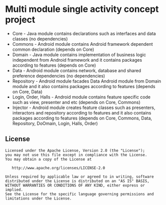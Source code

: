 # Multi module single activity concept project

- Core - Java module contains declarations such as interfaces and data classes (no dependencies)
- Commons - Android module contains Android framework dependent common declaration (depends on Core)
- Domain - Java module contains implementation of business logic independent from Android framework and it contains packages according to features (depends on Core)
- Data - Android module contains network, database and shared preference dependencies (no dependencies)
- Repository - Android module facades Data Android module from Domain module and it also contains packages according to features (depends on Core, Data)
- Login, Order, Halls - Android module contains feature specific code such as view, presenter and etc (depends on Core, Commons)
- Injector - Android module creates feature classes such as presenters, interactors and repository according to features and it also contains packages according to features (depends on Core, Commons, Data, Repository, DoOmain, Login, Halls, Order)

License
-------

    Licensed under the Apache License, Version 2.0 (the "License");
    you may not use this file except in compliance with the License.
    You may obtain a copy of the License at

       http://www.apache.org/licenses/LICENSE-2.0

    Unless required by applicable law or agreed to in writing, software
    distributed under the License is distributed on an "AS IS" BASIS,
    WITHOUT WARRANTIES OR CONDITIONS OF ANY KIND, either express or implied.
    See the License for the specific language governing permissions and
    limitations under the License.
